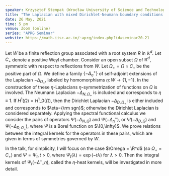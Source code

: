 ```yaml
---
speaker: Krzysztof Stempak (Wrocław University of Science and Technology, Poland)
title: "The Laplacian with mixed Dirichlet-Neumann boundary conditions on Weyl chambers"
date: 26 May, 2021
time: 5 pm
venue: Zoom (online)
series: "APRG Seminar"
website: https://math.iisc.ac.in/~aprg/index.php?id=seminar20-21
---
```


Let $W$ be a finite reflection group associated with a root system $R$
in $\mathbb R^d$. Let $C_+$ denote a positive Weyl chamber.
Consider an open subset $\Omega$ of $\mathbb R^d$, symmetric with
respect to reflections from $W$. Let $\Omega_+=\Omega\cap C_+$ be the
positive part of $\Omega$. We define a family $\{-\Delta_{\eta}^+\}$ of
self-adjoint extensions of the Laplacian $-\Delta_{\Omega_+}$, labeled by
homomorphisms $\eta\colon W\to \{1,-1\}$. In the construction of these
$\eta$-Laplacians  $\eta$-symmetrization of functions on $\Omega$ is
involved. The Neumann Laplacian $-\Delta_{N,\Omega_+}$ is included and
corresponds to $\eta\equiv 1$. If $H^{1}(\Omega)=H^{1}\_0(\Omega)$, then the
Dirichlet Laplacian $-\Delta_{D,\Omega_+}$ is
either included and corresponds to $\eta={\rm sgn}$; otherwise the
Dirichlet Laplacian is considered separately. Applying  the spectral
functional calculus we consider the pairs of operators
$\Psi(-\Delta_{N,\Omega})$ and $\Psi(-\Delta_{\eta}^+)$, or
$\Psi(-\Delta_{D,\Omega})$ and $\Psi(-\Delta_{D,\Omega_+})$,
where  $\Psi$ is a Borel function on $\[0,\infty)$. We prove relations
between the integral kernels for the operators in these pairs, which
are given in terms of symmetries governed by $W$. 

In the talk, for simplicity, I will focus on the case $\Omega = \R^d$ (so $\Omega_+ = C_+$)
and $\Psi = \Psi_t, t > 0$, where $\Psi_t(\lambda) = \exp(−t\lambda)$ for $\lambda > 0$. Then the integral
kernels of $\Psi_t(-\Delta^{+}\_{\eta})$, called the $\eta$-heat kernels, will be investigated in more
detail.
